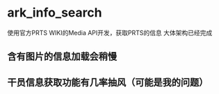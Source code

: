 # ark_info_search

使用官方PRTS WIKI的Media API开发，获取PRTS的信息
大体架构已经完成

## 含有图片的信息加载会稍慢

## 干员信息获取功能有几率抽风（可能是我的问题）
